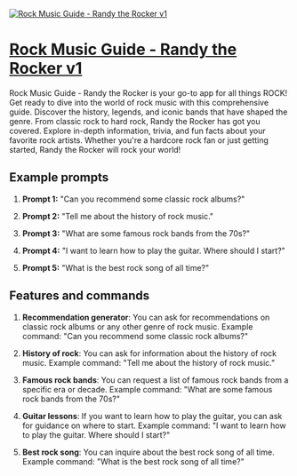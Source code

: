 [![Rock Music Guide - Randy the Rocker v1](https://files.oaiusercontent.com/file-G30VyCx5BrPdqjPqLbidLMNO?se=2123-10-16T20%3A42%3A07Z&sp=r&sv=2021-08-06&sr=b&rscc=max-age%3D31536000%2C%20immutable&rscd=attachment%3B%20filename%3DRock%2520Music%2520Guide%2520-%2520Randy%2520the%2520Rocker.png&sig=TyeFPK3MjpGxnCqD26VEmVZLZOQHOLnRGmLI36PbOBU%3D)](https://chat.openai.com/g/g-R68r7p62S-rock-music-guide-randy-the-rocker-v1)

# [Rock Music Guide - Randy the Rocker v1](https://chat.openai.com/g/g-R68r7p62S-rock-music-guide-randy-the-rocker-v1)

Rock Music Guide - Randy the Rocker is your go-to app for all things ROCK! Get ready to dive into the world of rock music with this comprehensive guide. Discover the history, legends, and iconic bands that have shaped the genre. From classic rock to hard rock, Randy the Rocker has got you covered. Explore in-depth information, trivia, and fun facts about your favorite rock artists. Whether you're a hardcore rock fan or just getting started, Randy the Rocker will rock your world!

## Example prompts

1. **Prompt 1:** "Can you recommend some classic rock albums?"

2. **Prompt 2:** "Tell me about the history of rock music."

3. **Prompt 3:** "What are some famous rock bands from the 70s?"

4. **Prompt 4:** "I want to learn how to play the guitar. Where should I start?"

5. **Prompt 5:** "What is the best rock song of all time?"

## Features and commands

1. **Recommendation generator**: You can ask for recommendations on classic rock albums or any other genre of rock music.
   Example command: "Can you recommend some classic rock albums?"

2. **History of rock**: You can ask for information about the history of rock music.
   Example command: "Tell me about the history of rock music."

3. **Famous rock bands**: You can request a list of famous rock bands from a specific era or decade.
   Example command: "What are some famous rock bands from the 70s?"

4. **Guitar lessons**: If you want to learn how to play the guitar, you can ask for guidance on where to start.
   Example command: "I want to learn how to play the guitar. Where should I start?"

5. **Best rock song**: You can inquire about the best rock song of all time.
   Example command: "What is the best rock song of all time?"